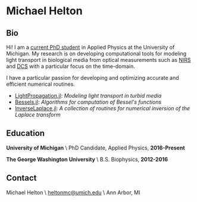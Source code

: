 # Michael Helton

## Bio

Hi! I am a [current PhD student](https://lsa.umich.edu/appliedphysics/people/graduate-students/michael-helton.html) in Applied Physics at the University of Michigan.
My research is on developing computational tools for modeling light transport in biological media from optical measurements such
as [NIRS](https://en.wikipedia.org/wiki/Near-infrared_spectroscopy) and [DCS](https://en.wikipedia.org/wiki/Diffusing-wave_spectroscopy)
with a particular focus on the time-domain.

I have a particular passion for developing and optimizing accurate and efficient numerical routines.
* [LightPropagation.jl](https://github.com/heltonmc/LightPropagation.jl): _Modeling light transport in turbid media_
* [Bessels.jl](https://github.com/heltonmc/Bessels.jl): _Algorithms for computation of Bessel's functions_
* [InverseLaplace.jl](https://github.com/heltonmc/InverseLaplace.jl): _A collection of routines for numerical inversion of the Laplace transform_

## Education

**University of Michigan** \\
PhD Candidate, Applied Physics, **2016-Present**

**The George Washington University** \\
B.S. Biophysics, **2012-2016**

## Contact
Michael Helton \\
heltonmc@umich.edu \\
Ann Arbor, MI